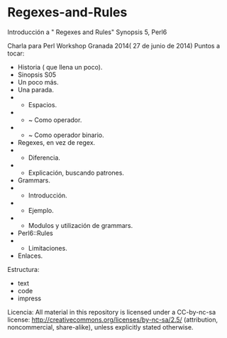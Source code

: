 Regexes-and-Rules
=================

Introducción a " Regexes and Rules" Synopsis 5, Perl6

Charla para Perl Workshop Granada 2014( 27 de junio de 2014)
Puntos a tocar:

- Historia ( que llena un poco).
- Sinopsis S05
- Un poco más.
- Una parada.
- - Espacios.
- - ~ Como operador.
- - ~ Como operador binario.
- Regexes, en vez de regex.
- - Diferencia.
- - Explicación, buscando patrones. 
- Grammars.
- - Introducción.
- - Ejemplo.
- - Modulos y utilización de grammars.
- Perl6::Rules
- - Limitaciones.
- Enlaces.

Estructura:

- text
- code
- impress

Licencia:
All material in this repository is licensed under a CC-by-nc-sa
license: <http://creativecommons.org/licenses/by-nc-sa/2.5/>
(attribution, noncommercial, share-alike), unless explicitly stated
otherwise.
